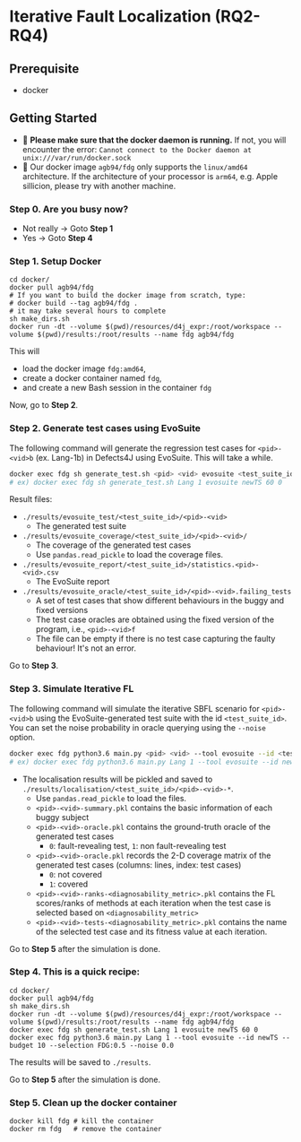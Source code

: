 # Iterative Fault Localization (RQ2-RQ4)
## Prerequisite
- docker

## Getting Started

- 🚨 **Please make sure that the docker daemon is running.** If not, you will encounter the error: `Cannot connect to the Docker daemon at unix:///var/run/docker.sock`
- 🚨 Our docker image `agb94/fdg` only supports the  `linux/amd64` architecture. If the architecture of your processor is `arm64`, e.g. Apple sillicion, please try with another machine.

### **Step 0**. Are you busy now?
- Not really -> Goto **Step 1**
- Yes -> Goto **Step 4**

### **Step 1**. Setup Docker

```shell
cd docker/
docker pull agb94/fdg
# If you want to build the docker image from scratch, type:
# docker build --tag agb94/fdg .
# it may take several hours to complete
sh make_dirs.sh
docker run -dt --volume $(pwd)/resources/d4j_expr:/root/workspace --volume $(pwd)/results:/root/results --name fdg agb94/fdg
```

This will
- load the docker image `fdg:amd64`,
- create a docker container named `fdg`,
- and create a new Bash session in the container `fdg`

Now, go to **Step 2**.

### **Step 2**. Generate test cases using EvoSuite

The following command will generate the regression test cases for `<pid>-<vid>b` (ex. Lang-1b) in Defects4J using EvoSuite. This will take a while.

```bash
docker exec fdg sh generate_test.sh <pid> <vid> evosuite <test_suite_id> <time_budget_in_sec> <random_seed>
# ex) docker exec fdg sh generate_test.sh Lang 1 evosuite newTS 60 0
```

Result files:
- `./results/evosuite_test/<test_suite_id>/<pid>-<vid>`
  - The generated test suite
- `./results/evosuite_coverage/<test_suite_id>/<pid>-<vid>/`
  - The coverage of the generated test cases
  - Use `pandas.read_pickle` to load the coverage files.
- `./results/evosuite_report/<test_suite_id>/statistics.<pid>-<vid>.csv`
  - The EvoSuite report
- `./results/evosuite_oracle/<test_suite_id>/<pid>-<vid>.failing_tests`
  - A set of test cases that show different behaviours in the buggy and fixed versions
  - The test case oracles are obtained using the fixed version of the program, i.e., `<pid>-<vid>f`
  - The file can be empty if there is no test case capturing the faulty behaviour! It's not an error.

Go to **Step 3**.

### **Step 3**. Simulate Iterative FL
The following command will simulate the iterative SBFL scenario for `<pid>-<vid>b` using the EvoSuite-generated test suite with the id `<test_suite_id>`. You can set the noise probability in oracle querying using the `--noise` option.
```bash
docker exec fdg python3.6 main.py <pid> <vid> --tool evosuite --id <test_suite_id> --budget <query_budget> --selection <diagnosability_metric> --noise <noise_probability>
# ex) docker exec fdg python3.6 main.py Lang 1 --tool evosuite --id newTS --budget 10 --selection FDG:0.5 --noise 0.0
```
- The localisation results will be pickled and saved to `./results/localisation/<test_suite_id>/<pid>-<vid>-*`.
  - Use `pandas.read_pickle` to load the files.
  - `<pid>-<vid>-summary.pkl` contains the basic information of each buggy subject
  - `<pid>-<vid>-oracle.pkl` contains the ground-truth oracle of the generated test cases
    - `0`: fault-revealing test, `1`: non fault-revealing test
  - `<pid>-<vid>-oracle.pkl` records the 2-D coverage matrix of the generated test cases (columns: lines, index: test cases)
    - `0`: not covered
    - `1`: covered
  - `<pid>-<vid>-ranks-<diagnosability_metric>.pkl` contains the FL scores/ranks of methods at each iteration when the test case is selected based on `<diagnosability_metric>`
  - `<pid>-<vid>-tests-<diagnosability_metric>.pkl` contains the name of the selected test case and its fitness value at each iteration.

Go to **Step 5** after the simulation is done.

### **Step 4**. This is a quick recipe:

```shell
cd docker/
docker pull agb94/fdg
sh make_dirs.sh
docker run -dt --volume $(pwd)/resources/d4j_expr:/root/workspace --volume $(pwd)/results:/root/results --name fdg agb94/fdg
docker exec fdg sh generate_test.sh Lang 1 evosuite newTS 60 0
docker exec fdg python3.6 main.py Lang 1 --tool evosuite --id newTS --budget 10 --selection FDG:0.5 --noise 0.0
```
The results will be saved to `./results`.

Go to **Step 5** after the simulation is done.

### **Step 5**. Clean up the docker container

```shell
docker kill fdg # kill the container
docker rm fdg   # remove the container
```

